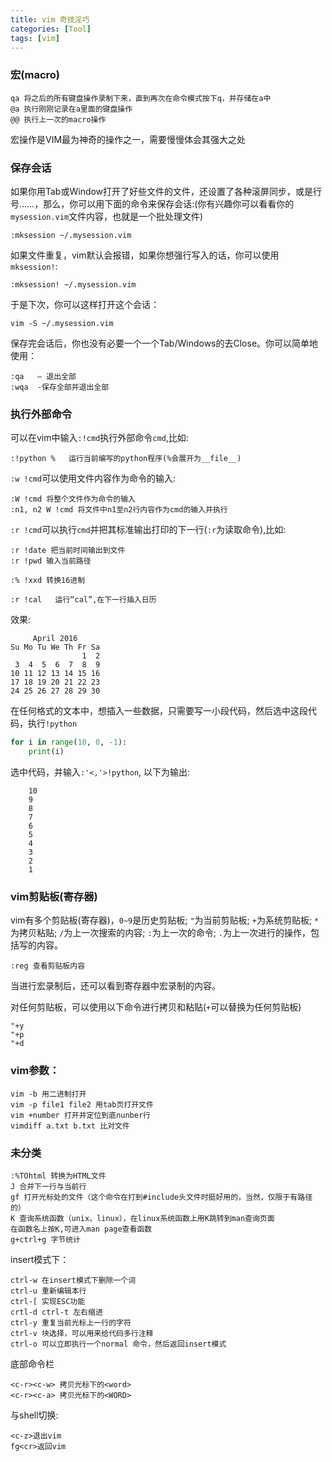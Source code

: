```yaml
---
title: vim 奇技淫巧
categories: [Tool]
tags: [vim]
---
```


### 宏(macro)

    qa 将之后的所有键盘操作录制下来，直到再次在命令模式按下q，并存储在a中
    @a 执行刚刚记录在a里面的键盘操作
    @@ 执行上一次的macro操作

宏操作是VIM最为神奇的操作之一，需要慢慢体会其强大之处

### 保存会话

如果你用Tab或Window打开了好些文件的文件，还设置了各种滚屏同步，或是行号……，那么，你可以用下面的命令来保存会话:(你有兴趣你可以看看你的`mysession.vim`文件内容，也就是一个批处理文件)

    :mksession ~/.mysession.vim

如果文件重复，vim默认会报错，如果你想强行写入的话，你可以使用`mksession!`:

    :mksession! ~/.mysession.vim

于是下次，你可以这样打开这个会话：

    vim -S ~/.mysession.vim

保存完会话后，你也没有必要一个一个Tab/Windows的去Close。你可以简单地使用：

    :qa   – 退出全部
    :wqa  -保存全部并退出全部

### 执行外部命令

可以在vim中输入`:!cmd`执行外部命令`cmd`,比如:

    :!python %   运行当前编写的python程序(%会展开为__file__)

`:w !cmd`可以使用文件内容作为命令的输入:

    :W !cmd 将整个文件作为命令的输入
    :n1, n2 W !cmd 将文件中n1至n2行内容作为cmd的输入并执行

`:r !cmd`可以执行`cmd`并把其标准输出打印的下一行(`:r`为读取命令),比如:

    :r !date 把当前时间输出到文件
    :r !pwd 输入当前路径

    :% !xxd 转换16进制

    :r !cal   运行“cal”,在下一行插入日历

效果:

         April 2016
    Su Mo Tu We Th Fr Sa
                    1  2
     3  4  5  6  7  8  9
    10 11 12 13 14 15 16
    17 18 19 20 21 22 23
    24 25 26 27 28 29 30

在任何格式的文本中，想插入一些数据，只需要写一小段代码，然后选中这段代码，执行`!python`

``` python
for i in range(10, 0, -1):
    print(i)
```

选中代码，并输入`:'<,'>!python`, 以下为输出:

        10
        9
        8
        7
        6
        5
        4
        3
        2
        1

### vim剪贴板(寄存器)

vim有多个剪贴板(寄存器)，`0~9`是历史剪贴板; `"`为当前剪贴板; `+`为系统剪贴板; `*`为拷贝粘贴; `/`为上一次搜索的内容; `:`为上一次的命令; `.`为上一次进行的操作，包括写的内容。

    :reg 查看剪贴板内容

当进行宏录制后，还可以看到寄存器中宏录制的内容。

对任何剪贴板，可以使用以下命令进行拷贝和粘贴(`+`可以替换为任何剪贴板)

    "+y
    "+p
    "+d

### vim参数：

    vim -b 用二进制打开
    vim -p file1 file2 用tab页打开文件
    vim +number 打开并定位到底nunber行
    vimdiff a.txt b.txt 比对文件

### 未分类

    :%TOhtml 转换为HTML文件
    J 合并下一行与当前行
    gf 打开光标处的文件（这个命令在打到#include头文件时挺好用的，当然，仅限于有路径的）
    K 查询系统函数（unix、linux），在linux系统函数上用K跳转到man查询页面
    在函数名上按K,可进入man page查看函数
    g+ctrl+g 字节统计

insert模式下：

    ctrl-w 在insert模式下删除一个词
    ctrl-u 重新编辑本行
    ctrl-[ 实现ESC功能
    crtl-d ctrl-t 左右缩进
    ctrl-y 重复当前光标上一行的字符
    ctrl-v 块选择，可以用来给代码多行注释
    ctrl-o 可以立即执行一个normal 命令，然后返回insert模式

底部命令栏

    <c-r><c-w> 拷贝光标下的<word> 
    <c-r><c-a> 拷贝光标下的<WORD> 

与shell切换:

    <c-z>退出vim
    fg<cr>返回vim
